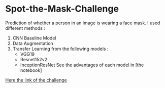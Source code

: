# Spot-the-Mask-Challenge

Prediction of whether a person in an image is wearing a face mask. 
I used different methods : 
1) CNN Baseline Model
2) Data Augmentation
3) Transfer Learning from the following models : 
      - VGG19
      - Resnet152v2	
      - InceptionResNet	
See the advantages of each model in [the notebook]


[Here the link of the challenge](https://zindi.africa/hackathons/spot-the-mask-challenge)

